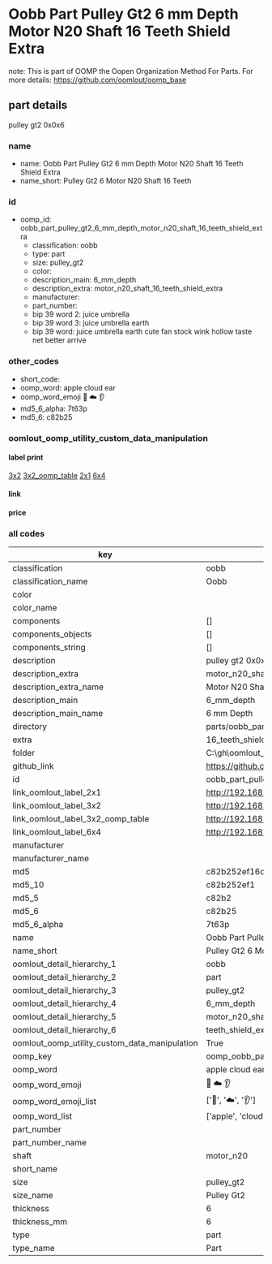 # Oobb Part Pulley Gt2 6 mm Depth Motor N20 Shaft 16 Teeth Shield Extra  

note: This is part of OOMP the Oopen Organization Method For Parts. For more details: https://github.com/oomlout/oomp_base

##  part details
  



pulley gt2 0x0x6



### name
* name: Oobb Part Pulley Gt2 6 mm Depth Motor N20 Shaft 16 Teeth Shield Extra
* name_short: Pulley Gt2 6 Motor N20 Shaft 16 Teeth
### id
* oomp_id: oobb_part_pulley_gt2_6_mm_depth_motor_n20_shaft_16_teeth_shield_extra
  * classification: oobb
  * type: part
  * size: pulley_gt2
  * color: 
  * description_main: 6_mm_depth
  * description_extra: motor_n20_shaft_16_teeth_shield_extra
  * manufacturer: 
  * part_number: 
  * bip 39 word 2: juice umbrella
  * bip 39 word 3: juice umbrella earth
  * bip 39 word: juice umbrella earth cute fan stock wink hollow taste net better arrive

### other_codes
* short_code: 
* oomp_word: apple cloud ear
* oomp_word_emoji :apple: :cloud: :ear:
* md5_6_alpha: 7t63p
* md5_6: c82b25






### oomlout_oomp_utility_custom_data_manipulation
#### label print
[3x2](http://192.168.1.245:1112/?label=oomp%207t63p)
[3x2_oomp_table](http://192.168.1.108:1112/?label=oomp%207t63p)
[2x1](http://192.168.1.242:1112/?label=oomp%207t63p)
[6x4](http://192.168.1.55:1112/?label=oomp%207t63p)    

#### link

                              

#### price







### all codes 
| key | value |  
| --- | --- |  
| classification | oobb |  
| classification_name | Oobb |  
| color |  |  
| color_name |  |  
| components | [] |  
| components_objects | [] |  
| components_string | [] |  
| description | pulley gt2 0x0x6 |  
| description_extra | motor_n20_shaft_16_teeth_shield_extra |  
| description_extra_name | Motor N20 Shaft 16 Teeth Shield Extra |  
| description_main | 6_mm_depth |  
| description_main_name | 6 mm Depth |  
| directory | parts/oobb_part_pulley_gt2_6_mm_depth_motor_n20_shaft_16_teeth_shield_extra |  
| extra | 16_teeth_shield |  
| folder | C:\gh\oomlout_oobb_version_4_generated_parts\things\oobb_part_pulley_gt2_6_mm_depth_motor_n20_shaft_16_teeth_shield_extra |  
| github_link | https://github.com/oomlout/oomlout_oomp_part_src/tree/main/parts/oobb_part_pulley_gt2_6_mm_depth_motor_n20_shaft_16_teeth_shield_extra |  
| id | oobb_part_pulley_gt2_6_mm_depth_motor_n20_shaft_16_teeth_shield_extra |  
| link_oomlout_label_2x1 | http://192.168.1.242:1112/?label=oomp%207t63p |  
| link_oomlout_label_3x2 | http://192.168.1.245:1112/?label=oomp%207t63p |  
| link_oomlout_label_3x2_oomp_table | http://192.168.1.108:1112/?label=oomp%207t63p |  
| link_oomlout_label_6x4 | http://192.168.1.55:1112/?label=oomp%207t63p |  
| manufacturer |  |  
| manufacturer_name |  |  
| md5 | c82b252ef16cff7b5829636a8afb0bc6 |  
| md5_10 | c82b252ef1 |  
| md5_5 | c82b2 |  
| md5_6 | c82b25 |  
| md5_6_alpha | 7t63p |  
| name | Oobb Part Pulley Gt2 6 mm Depth Motor N20 Shaft 16 Teeth Shield Extra |  
| name_short | Pulley Gt2 6 Motor N20 Shaft 16 Teeth |  
| oomlout_detail_hierarchy_1 | oobb |  
| oomlout_detail_hierarchy_2 | part |  
| oomlout_detail_hierarchy_3 | pulley_gt2 |  
| oomlout_detail_hierarchy_4 | 6_mm_depth |  
| oomlout_detail_hierarchy_5 | motor_n20_shaft_16 |  
| oomlout_detail_hierarchy_6 | teeth_shield_extra |  
| oomlout_oomp_utility_custom_data_manipulation | True |  
| oomp_key | oomp_oobb_part_pulley_gt2_6_mm_depth_motor_n20_shaft_16_teeth_shield_extra |  
| oomp_word | apple cloud ear |  
| oomp_word_emoji | :apple: :cloud: :ear: |  
| oomp_word_emoji_list | [':apple:', ':cloud:', ':ear:'] |  
| oomp_word_list | ['apple', 'cloud', 'ear'] |  
| part_number |  |  
| part_number_name |  |  
| shaft | motor_n20 |  
| short_name |  |  
| size | pulley_gt2 |  
| size_name | Pulley Gt2 |  
| thickness | 6 |  
| thickness_mm | 6 |  
| type | part |  
| type_name | Part |  
